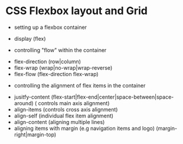 # CSS Flexbox layout and Grid

* setting up a flexbox container
 - display (flex)

* controlling "flow" within the container
 - flex-direction (row|column)
 - flex-wrap (wrap|no-wrap|wrap-reverse)
 - flex-flow (flex-direction flex-wrap)
 
* controlling the alignment of flex items in the container
 - jusitfy-content (flex-start|flex-end|center|space-between|space-around) ( controls main axis alignment)
 - align-items (controls cross axis alignment)
 - align-self (individual flex item alignment)
 - align-content (aligning multiple lines)
 - aligning items with margin (e.g navigation items and logo) (margin-right|margin-top)